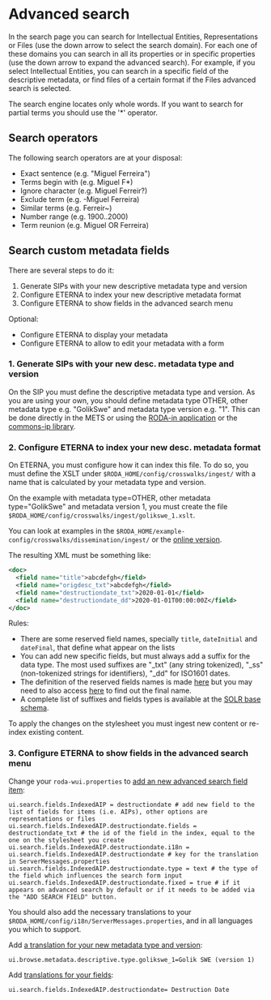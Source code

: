 # Advanced search

In the search page you can search for Intellectual Entities, Representations or Files (use the down arrow to select the search domain). For each one of these domains you can search in all its properties or in specific properties (use the down arrow to expand the advanced search). For example, if you select Intellectual Entities, you can search in a specific field of the descriptive metadata, or find files of a certain format if the Files advanced search is selected.

The search engine locates only whole words. If you want to search for partial terms you should use the '*' operator.

## Search operators

The following search operators are at your disposal:

- Exact sentence (e.g. "Miguel Ferreira")
- Terms begin with (e.g. Miguel F*)
- Ignore character (e.g. Miguel Ferreir?)
- Exclude term (e.g. -Miguel Ferreira)
- Similar terms (e.g. Ferreir~)
- Number range (e.g. 1900..2000)
- Term reunion (e.g. Miguel OR Ferreira)

## Search custom metadata fields

There are several steps to do it:

1. Generate SIPs with your new descriptive metadata type and version
2. Configure ETERNA to index your new descriptive metadata format
3. Configure ETERNA to show fields in the advanced search menu

Optional:
* Configure ETERNA to display your metadata
* Configure ETERNA to allow to edit your metadata with a form


### 1. Generate SIPs with your new desc. metadata type and version
On the SIP you must define the descriptive metadata type and version. As you are using your own, you should define metadata type OTHER, other metadata type e.g. "GolikSwe" and metadata type version e.g. "1". This can be done directly in the METS or using the [RODA-in application](http://rodain.roda-community.org/) or the [commons-ip library](https://github.com/keeps/commons-ip).

### 2. Configure ETERNA to index your new desc. metadata format
On ETERNA, you must configure how it can index this file. To do so, you must define the XSLT under `$RODA_HOME/config/crosswalks/ingest/` with a name that is calculated by your metadata type and version.

On the example with metadata type=OTHER, other metadata type="GolikSwe" and metadata version 1, you must create the file  `$RODA_HOME/config/crosswalks/ingest/golikswe_1.xslt`.

You can look at examples in the `$RODA_HOME/example-config/crosswalks/dissemination/ingest/` or the [online version](https://github.com/ETERNA-earkiv/ETERNA/tree/main/roda-core/roda-core/src/main/resources/config/crosswalks/ingest).

The resulting XML must be something like:
```xml
<doc>
  <field name="title">abcdefgh</field>
  <field name="origdesc_txt">abcdefgh</field>
  <field name="destructiondate_txt">2020-01-01</field>
  <field name="destructiondate_dd">2020-01-01T00:00:00Z</field>
</doc>
```
Rules:
- There are some reserved field names, specially `title`, `dateInitial` and `dateFinal`, that define what appear on the lists
- You can add new specific fields, but must always add a suffix for the data type. The most used suffixes are "\_txt" (any string tokenized), "\_ss" (non-tokenized strings for identifiers), "\_dd" for ISO1601 dates.
- The definition of the reserved fields names is made [here](https://github.com/ETERNA-earkiv/ETERNA/blob/main/roda-core/roda-core/src/main/java/org/roda/core/index/schema/collections/AIPCollection.java#L61) but you may need to also access [here](https://github.com/ETERNA-earkiv/ETERNA/blob/main/roda-common/roda-common-data/src/main/java/org/roda/core/data/common/RodaConstants.java#L604) to find out the final name.
- A complete list of suffixes and fields types is available at the [SOLR base schema](https://github.com/ETERNA-earkiv/ETERNA/blob/main/roda-core/roda-core/src/main/resources/config/index/common/conf/managed-schema).

To apply the changes on the stylesheet you must ingest new content or re-index existing content.

### 3. Configure ETERNA to show fields in the advanced search menu

Change your `roda-wui.properties` to [add an new advanced search field item](https://github.com/ETERNA-earkiv/ETERNA/blob/main/roda-ui/roda-wui/src/main/resources/config/roda-wui.properties#L165):

```javaproperties
ui.search.fields.IndexedAIP = destructiondate # add new field to the list of fields for items (i.e. AIPs), other options are representations or files
ui.search.fields.IndexedAIP.destructiondate.fields = destructiondate_txt # the id of the field in the index, equal to the one on the stylesheet you create
ui.search.fields.IndexedAIP.destructiondate.i18n = ui.search.fields.IndexedAIP.destructiondate # key for the translation in ServerMessages.properties
ui.search.fields.IndexedAIP.destructiondate.type = text # the type of the field which influences the search form input
ui.search.fields.IndexedAIP.destructiondate.fixed = true # if it appears on advanced search by default or if it needs to be added via the "ADD SEARCH FIELD" button.
```
You should also add the necessary translations to your `$RODA_HOME/config/i18n/ServerMessages.properties`, and in all languages you which to support.

Add [a translation for your new metadata type and version](https://github.com/ETERNA-earkiv/ETERNA/blob/main/roda-ui/roda-wui/src/main/resources/config/i18n/ServerMessages.properties#L121):

```javaproperties
ui.browse.metadata.descriptive.type.golikswe_1=Golik SWE (version 1)
```

Add [translations for your fields](https://github.com/ETERNA-earkiv/ETERNA/blob/main/roda-ui/roda-wui/src/main/resources/config/i18n/ServerMessages.properties#L2):

```javaproperties
ui.search.fields.IndexedAIP.destructiondate= Destruction Date
```

